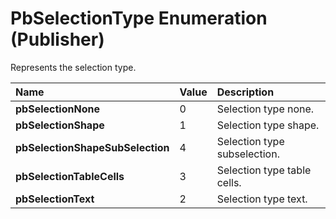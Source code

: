 
# PbSelectionType Enumeration (Publisher)

Represents the selection type. 



|**Name**|**Value**|**Description**|
|:-----|:-----|:-----|
| **pbSelectionNone**|0|Selection type none.|
| **pbSelectionShape**|1|Selection type shape.|
| **pbSelectionShapeSubSelection**|4|Selection type subselection.|
| **pbSelectionTableCells**|3|Selection type table cells.|
| **pbSelectionText**|2|Selection type text.|
